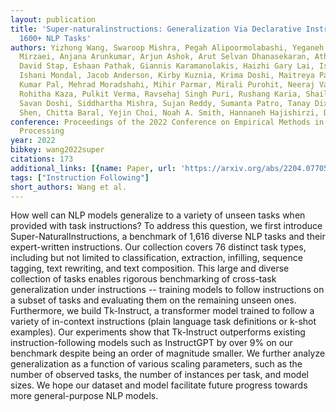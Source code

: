```yaml
---
layout: publication
title: 'Super-naturalinstructions: Generalization Via Declarative Instructions On
  1600+ NLP Tasks'
authors: Yizhong Wang, Swaroop Mishra, Pegah Alipoormolabashi, Yeganeh Kordi, Amirreza
  Mirzaei, Anjana Arunkumar, Arjun Ashok, Arut Selvan Dhanasekaran, Atharva Naik,
  David Stap, Eshaan Pathak, Giannis Karamanolakis, Haizhi Gary Lai, Ishan Purohit,
  Ishani Mondal, Jacob Anderson, Kirby Kuznia, Krima Doshi, Maitreya Patel, Kuntal
  Kumar Pal, Mehrad Moradshahi, Mihir Parmar, Mirali Purohit, Neeraj Varshney, Phani
  Rohitha Kaza, Pulkit Verma, Ravsehaj Singh Puri, Rushang Karia, Shailaja Keyur Sampat,
  Savan Doshi, Siddhartha Mishra, Sujan Reddy, Sumanta Patro, Tanay Dixit, Xudong
  Shen, Chitta Baral, Yejin Choi, Noah A. Smith, Hannaneh Hajishirzi, Daniel Khashabi
conference: Proceedings of the 2022 Conference on Empirical Methods in Natural Language
  Processing
year: 2022
bibkey: wang2022super
citations: 173
additional_links: [{name: Paper, url: 'https://arxiv.org/abs/2204.07705'}]
tags: ["Instruction Following"]
short_authors: Wang et al.
---
```

How well can NLP models generalize to a variety of unseen tasks when provided
with task instructions? To address this question, we first introduce
Super-NaturalInstructions, a benchmark of 1,616 diverse NLP tasks and their
expert-written instructions. Our collection covers 76 distinct task types,
including but not limited to classification, extraction, infilling, sequence
tagging, text rewriting, and text composition. This large and diverse
collection of tasks enables rigorous benchmarking of cross-task generalization
under instructions -- training models to follow instructions on a subset of
tasks and evaluating them on the remaining unseen ones. Furthermore, we build
Tk-Instruct, a transformer model trained to follow a variety of in-context
instructions (plain language task definitions or k-shot examples). Our
experiments show that Tk-Instruct outperforms existing instruction-following
models such as InstructGPT by over 9% on our benchmark despite being an order
of magnitude smaller. We further analyze generalization as a function of
various scaling parameters, such as the number of observed tasks, the number of
instances per task, and model sizes. We hope our dataset and model facilitate
future progress towards more general-purpose NLP models.